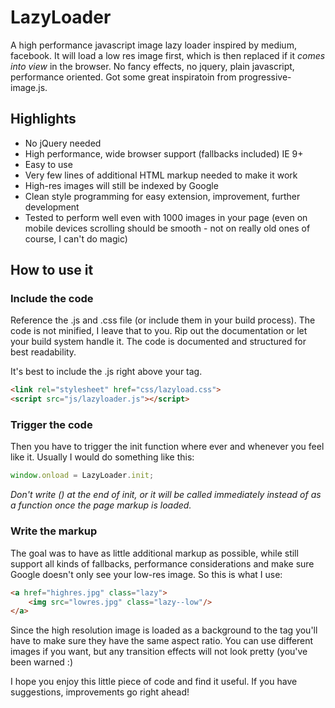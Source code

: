 # LazyLoader

A high performance javascript image lazy loader inspired by medium, facebook. It will load a low res image first, which is then replaced if it *comes into view* in the browser. No fancy effects, no jquery, plain javascript, performance oriented. Got some great inspiratoin from progressive-image.js.

## Highlights

* No jQuery needed
* High performance, wide browser support (fallbacks included) IE 9+
* Easy to use
* Very few lines of additional HTML markup needed to make it work
* High-res images will still be indexed by Google
* Clean style programming for easy extension, improvement, further development
* Tested to perform well even with 1000 images in your page (even on mobile devices scrolling should be smooth - not on really old ones of course, I can't do magic)

## How to use it

### Include the code
Reference the .js and .css file (or include them in your build process). The code is not minified, I leave that to you. Rip out the documentation or let your build system handle it. The code is documented and structured for best readability.

It's best to include the .js right above your <body> tag.

```html
<link rel="stylesheet" href="css/lazyload.css">
<script src="js/lazyloader.js"></script>
```

### Trigger the code

Then you have to trigger the init function where ever and whenever you feel like it. Usually I would do something like this:

```javascript
window.onload = LazyLoader.init;
```

*Don't write () at the end of init, or it will be called immediately instead of as a function once the page markup is loaded.*

### Write the markup

The goal was to have as little additional markup as possible, while still support all kinds of fallbacks, performance considerations and make sure Google doesn't only see your low-res image. So this is what I use:

```html
<a href="highres.jpg" class="lazy">
    <img src="lowres.jpg" class="lazy--low"/>
</a>
```

Since the high resolution image is loaded as a background to the <a> tag you'll have to make sure they have the same aspect ratio. You can use different images if you want, but any transition effects will not look pretty (you've been warned :)

I hope you enjoy this little piece of code and find it useful. If you have suggestions, improvements go right ahead!